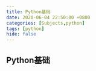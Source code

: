 ```yaml
---
title: Python基础
date: 2020-06-04 22:50:00 +0800
categories: [Subjects,python]
tags: [python]
hide: false
---
```


## Python基础



